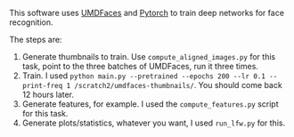 
This software uses [UMDFaces](https://www.umdfaces.io) and [Pytorch](https://www.pytorch.org) to train deep networks for face recognition.

The steps are:
1. Generate thumbnails to train. Use `compute_aligned_images.py` for this task, point to the three batches of UMDFaces, run it three times.
2. Train. I used `python main.py --pretrained --epochs 200 --lr 0.1 --print-freq 1 /scratch2/umdfaces-thumbnails/`. You should come back 12 hours later.
3. Generate features, for example. I used the `compute_features.py` script for this task.
4. Generate plots/statistics, whatever you want, I used `run_lfw.py` for this.

